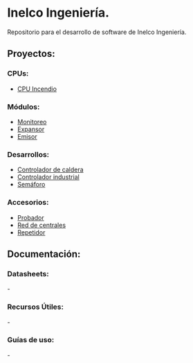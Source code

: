 # Inelco Ingeniería.
Repositorio para el desarrollo de software de Inelco Ingeniería.

## Proyectos:

### CPUs:
   - [CPU Incendio](https://github.com/inelcoingenieria/CPU-incendio)
### Módulos:
   - [Monitoreo](https://github.com/inelcoingenieria/modulo-monitoreo)
   - [Expansor](https://github.com/inelcoingenieria/modulo-expansor)
   - [Emisor](https://github.com/inelcoingenieria/modulo-emisor)

### Desarrollos:
   - [Controlador de caldera](https://github.com/inelcoingenieria/controlador-caldera)
   - [Controlador industrial](https://github.com/inelcoingenieria/controlador-industrial)
   - [Semáforo](https://github.com/inelcoingenieria/semaforo)

### Accesorios:
   - [Probador](https://github.com/inelcoingenieria/probador)
   - [Red de centrales](https://github.com/inelcoingenieria/red-de-centrales)
   - [Repetidor](https://github.com/inelcoingenieria/repetidor)

## Documentación:
### Datasheets:
   -[]()

### Recursos Útiles:
   -[]()

### Guías de uso:
   -[]()

